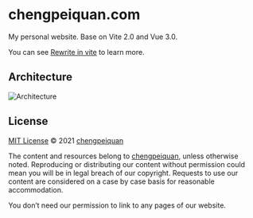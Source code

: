 # chengpeiquan.com

My personal website. Base on Vite 2.0 and Vue 3.0.

You can see [Rewrite in vite](https://chengpeiquan.com/article/rewrite-in-vite.html) to learn more.

## Architecture

![Architecture](https://cdn.jsdelivr.net/gh/chengpeiquan/assets-storage/img/2021/01/20210222154414.jpg)

## License

[MIT License](https://github.com/chengpeiquan/chengpeiquan.com/blob/main/LICENSE) © 2021 [chengpeiquan](https://github.com/chengpeiquan)

The content and resources belong to [chengpeiquan](https://github.com/chengpeiquan), unless otherwise noted. Reproducing or distributing our content without permission could mean you will be in legal breach of our copyright. Requests to use our content are considered on a case by case basis for reasonable accommodation.

You don’t need our permission to link to any pages of our website.
